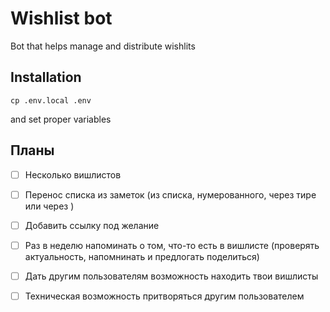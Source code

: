 # Wishlist bot
Bot that helps manage and distribute wishlits

## Installation

```cp .env.local .env```

and set proper variables

## Планы

- [ ] Несколько вишлистов
- [ ] Перенос списка из заметок (из списка, нумерованного, через тире или через )
- [ ] Добавить ссылку под желание
- [ ] Раз в неделю напоминать о том, что-то есть в вишлисте (проверять актуальность, напомнинать и предлогать поделиться)
- [ ] Дать другим пользователям возможность находить твои вишлисты
- [ ] Техническая возможность притворяться другим пользователем
 
